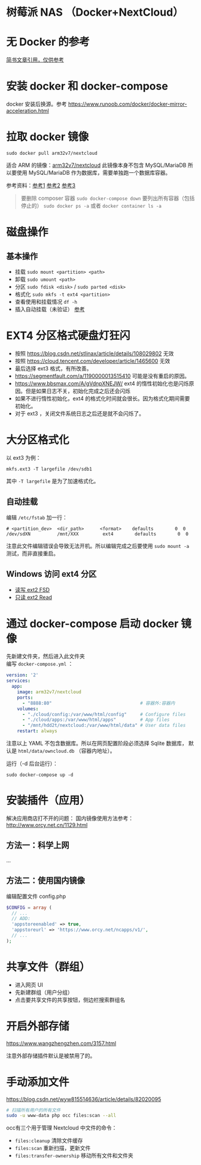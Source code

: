 # 树莓派 NAS （Docker+NextCloud）


# 无 Docker 的参考
[简书文章引用，仅供参考](https://www.jianshu.com/p/54ab0753b244)

# 安装 docker 和 docker-compose
docker 安装后换源。参考 https://www.runoob.com/docker/docker-mirror-acceleration.html


# 拉取 docker 镜像
```shell
sudo docker pull arm32v7/nextcloud
```
适合 ARM 的镜像：[arm32v7/nextcloud](https://hub.docker.com/r/arm32v7/nextcloud/) 此镜像本身不包含 MySQL/MariaDB 所以要使用 MySQL/MariaDB 作为数据库，需要单独跑一个数据库容器。


参考资料：[参考1](https://www.jianshu.com/p/a6d355de3dba) [参考2](https://www.jianshu.com/p/f57390c9b68b) [参考3](https://www.jianshu.com/p/717884796efc)

> 要删除 composer 容器 `sudo docker-compose down`
> 要列出所有容器（包括停止的） `sudo docker ps -a` 或者 `docker container ls -a`

# 磁盘操作
## 基本操作
- 挂载 `sudo mount <partition> <path>`
- 卸载 `sudo umount <path>`
- 分区 `sudo fdisk <disk>` / `sudo parted <disk>`
- 格式化 `sudo mkfs -t ext4 <partition>`
- 查看使用和挂载情况 `df -h`
- 插入自动挂载（未验证） [参考](https://shumeipai.nxez.com/2015/06/23/raspberry-pi-usb-storage-device-automatically-mounts.html)


# EXT4 分区格式硬盘灯狂闪
- 按照 https://blog.csdn.net/stlinax/article/details/108029802 无效
- 按照 https://cloud.tencent.com/developer/article/1465600 无效
- 最后选择 ext3 格式，有所改善。
- https://segmentfault.com/a/1190000013515410 可能是没有重启的原因。
- https://www.bbsmax.com/A/gVdnpXNEJW/ ext4 的惰性初始化也是闪烁原因。但是如果日志不关，初始化完成之后还会闪烁
- 如果不进行惰性初始化，ext4 的格式化时间就会很长。因为格式化期间需要初始化。
- 对于 ext3 ，关闭文件系统日志之后还是就不会闪烁了。



# 大分区格式化
以 ext3 为例：
```shell
mkfs.ext3 -T largefile /dev/sdb1
```
其中 `-T largefile` 是为了加速格式化。



## 自动挂载
编辑 `/etc/fstab` 加一行：
```shell
# <partition_dev>  <dir_path>      <format>    defaults        0  0 
/dev/sdXN          /mnt/XXX         ext4        defaults        0  0
```
注意此文件编辑错误会导致无法开机。所以编辑完成之后要使用 `sudo mount -a` 测试，而非直接重启。

## Windows 访问 ext4 分区
- [读写 ext2 FSD](https://sourceforge.net/projects/ext2fsd/)
- [只读 ext2 Read](https://sourceforge.net/projects/ext2read/)

# 通过 docker-compose 启动 docker 镜像
先新建文件夹，然后进入此文件夹    
编写 `docker-compose.yml` ：
```yml
version: '2'
services:
  app:
    image: arm32v7/nextcloud
    ports:
      - "8888:80"                                 # 容器外:容器内
    volumes:
      - "./cloud/config:/var/www/html/config"     # Configure files
      - "./cloud/apps:/var/www/html/apps"         # App files
      - "/mnt/hdd2t/nextcloud:/var/www/html/data" # User data files
    restart: always
```
注意以上 YAML 不包含数据库。所以在网页配置阶段必须选择 Sqlite 数据库， 默认是 `html/data/owncloud.db` （容器内地址）。

运行（-d 后台运行）：
```shell
sudo docker-compose up -d
```


# 安装插件（应用）
解决应用商店打不开的问题：
国内镜像使用方法参考： http://www.orcy.net.cn/1129.html

## 方法一：科学上网
...

## 方法二：使用国内镜像
编辑配置文件 config.php
```php
$CONFIG = array (
  // ...
  // ADD:
  'appstoreenabled' => true,
  'appstoreurl' => 'https://www.orcy.net/ncapps/v1/',
  // ...
);
```

# 共享文件（群组）
- 进入网页 UI
- 先新建群组（用户分组）
- 点击要共享文件的共享按钮，侧边栏搜索群组名

# 开启外部存储
https://www.wangzhengzhen.com/3157.html

注意外部存储插件默认是被禁用了的。


# 手动添加文件
https://blog.csdn.net/wyw815514636/article/details/82020095

```bash
# 扫描所有用户的所有文件
sudo -u www-data php occ files:scan --all 
```
occ有三个用于管理 Nextcloud 中文件的命令：
- `files:cleanup` 清除文件缓存 
- `files:scan` 重新扫描，更新文件 
- `files:transfer-ownership` 移动所有文件和文件夹

